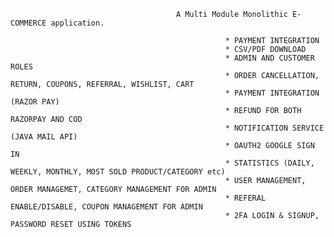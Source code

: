                                          A Multi Module Monolithic E-COMMERCE application.
                                                      
                                                    * PAYMENT INTEGRATION
                                                    * CSV/PDF DOWNLOAD
                                                    * ADMIN AND CUSTOMER ROLES
                                                    * ORDER CANCELLATION, RETURN, COUPONS, REFERRAL, WISHLIST, CART
                                                    * PAYMENT INTEGRATION (RAZOR PAY)
                                                    * REFUND FOR BOTH RAZORPAY AND COD
                                                    * NOTIFICATION SERVICE (JAVA MAIL API)
                                                    * OAUTH2 GOOGLE SIGN IN
                                                    * STATISTICS (DAILY, WEEKLY, MONTHLY, MOST SOLD PRODUCT/CATEGORY etc)
                                                    * USER MANAGEMENT, ORDER MANAGEMET, CATEGORY MANAGEMENT FOR ADMIN
                                                    * REFERAL ENABLE/DISABLE, COUPON MANAGEMENT FOR ADMIN
                                                    * 2FA LOGIN & SIGNUP, PASSWORD RESET USING TOKENS
                                                      
